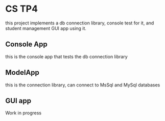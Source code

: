 # CS TP4
this project implements a db connection library, console test for it, and student management GUI app using it.

## Console App
this is the console app that tests the db connection library

## ModelApp
this is the connection library, can connect to MsSql and MySql databases

## GUI app
Work in progress
